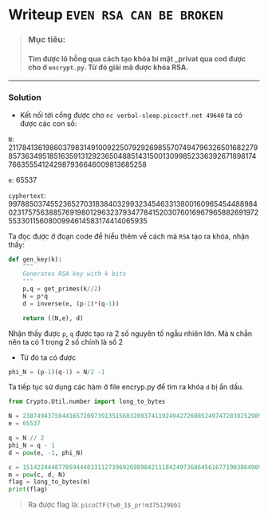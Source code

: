 # Writeup `EVEN RSA CAN BE BROKEN`
> ### Mục tiêu:
> #### Tìm được lõ hỗng qua cách tạo khóa bí mật _privat qua cod được cho ở `encrypt.py`. Từ đó giải mã được khóa RSA.

---
### Solution
- Kết nối tới cổng được cho `nc verbal-sleep.picoctf.net 49640` ta có được các con số:

`N`: 21178413619860379831491009225079292698557074947963265016822798573634951851635913129236504885143150013099852336392671898174766355541242987936646009813685258

 `e`: 65537

`cyphertext`: 9978850374552365270318384032993234546331380016096545448898402317575638857691980129632379347784152030760169679658826919725533011560800994614583174414065935


Ta đọc được ở đoạn code để hiểu thêm về cách mà `RSA` tạo ra khóa, nhận thấy:

```python
def gen_key(k):
    """
    Generates RSA key with k bits
    """
    p,q = get_primes(k//2)
    N = p*q
    d = inverse(e, (p-1)*(q-1))

    return ((N,e), d)
```
Nhận thấy được `p`, `q` được tạo ra 2 số nguyên tố ngẫu nhiên lớn.
Mà `N` chẵn nên ta có 1 trong 2 số chính là số 2

- Từ đó ta có được 

```python
phi_N = (p-1)(q-1) = N/2 -1
```
Ta tiếp tục sử dụng các hàm ở file encryp.py để tìm ra khóa `d` bị ẩn dấu.
```python
from Crypto.Util.number import long_to_bytes

N = 23874943750441657209739135156032093741192494272608524974728302529891674591260893045364844822783893556804098879188439422288162313735664384378250207736243222
e = 65537

q = N // 2
phi_N = q - 1
d = pow(e, -1, phi_N)

c = 15142244487705944403311273969269898421118424973686456167719038649896630424586339225905764625665657234062822314722067381498604397117790377556382549976018883
m = pow(c, d, N)
flag = long_to_bytes(m)
print(flag)

```

>Ra được flag là: `picoCTF{tw0_1$_pr!m375129bb1`